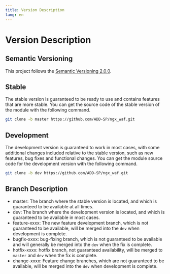 ```yaml
---
title: Version Description
lang: en
---
```


# Version Description

## Semantic Versioning

This project follows the [Semantic Versioning 2.0.0](https://semver.org/).

## Stable

The stable version is guaranteed to be ready to use and contains features that are more stable.
You can get the source code of the stable version of the module with the following command.

```sh
git clone -b master https://github.com/ADD-SP/ngx_waf.git
```

## Development

The development version is guaranteed to work in most cases, 
with some additional changes included relative to the stable version, 
such as new features, bug fixes and functional changes.
You can get the module source code for the development version with the following command.

```sh
git clone -b dev https://github.com/ADD-SP/ngx_waf.git
```

## Branch Description

* master: The branch where the stable version is located, and which is guaranteed to be available at all times.
* dev: The branch where the development version is located, and which is guaranteed to be available in most cases.
* feature-xxxx: The new feature development branch, which is not guaranteed to be available, 
will be merged into the `dev` when development is complete.
* bugfix-xxxx: bug-fixing branch, which is not guaranteed to be available and will generally be merged into the `dev` when the fix is complete.
* hotfix-xxxx: hotfix branch, not guaranteed availability, will be merged to `master` and `dev` when the fix is complete. 
* change-xxxx: Feature change branches, which are not guaranteed to be available, will be merged into the `dev` when development is complete.
